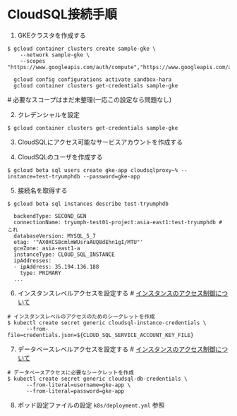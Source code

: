 # CloudSQL接続手順
1. GKEクラスタを作成する  
  ```console
  $ gcloud container clusters create sample-gke \
      --network sample-gke \
      --scopes "https://www.googleapis.com/auth/compute","https://www.googleapis.com/auth/devstorage.read_only","https://www.googleapis.com/auth/logging.write","https://www.googleapis.com/auth/monitoring.write","https://www.googleapis.com/auth/servicecontrol","https://www.googleapis.com/auth/service.management.readonly","https://www.googleapis.com/auth/trace.append"

    gcloud config configurations activate sandbox-hara
    gcloud container clusters get-credentials sample-gke
  ```

  \# 必要なスコープはまだ未整理(一応この設定なら問題なし)

2. クレデンシャルを設定
  ```console
  $ gcloud container clusters get-credentials sample-gke
  ```

3. CloudSQLにアクセス可能なサービスアカウントを作成する

4. CloudSQLのユーザを作成する
  ```console
  $ gcloud beta sql users create gke-app cloudsqlproxy~% --instance=test-tryumphdb --password=gke-app
  ```

5. 接続名を取得する
  ```console
  $ gcloud beta sql instances describe test-tryumphdb

    backendType: SECOND_GEN
    connectionName: tryumph-test01-project:asia-east1:test-tryumphdb # これ
    databaseVersion: MYSQL_5_7
    etag: '"AX0XCS8cmlmWUsraAUQ8dEhn1gI/MTU"'
    gceZone: asia-east1-a
    instanceType: CLOUD_SQL_INSTANCE
    ipAddresses:
    - ipAddress: 35.194.136.188
      type: PRIMARY
    ...
  ```

6. インスタンスレベルアクセスを設定する
  \# [インスタンスのアクセス制御について](https://cloud.google.com/sql/docs/mysql/instance-access-control?hl=ja)
  ```console
  # インスタンスレベルのアクセスのためのシークレットを作成
  $ kubectl create secret generic cloudsql-instance-credentials \
        --from-file=credentials.json=${CLOUD_SQL_SERVICE_ACCOUNT_KEY_FILE}
  ```

7. データベースレベルアクセスを設定する
  \# [インスタンスのアクセス制御について](https://cloud.google.com/sql/docs/mysql/instance-access-control?hl=ja)
  ```console
  # データベースアクセスに必要なシークレットを作成
  $ kubectl create secret generic cloudsql-db-credentials \
        --from-literal=username=gke-app \
        --from-literal=password=gke-app
  ```

8. ポッド設定ファイルの設定
  `k8s/deployment.yml` 参照
